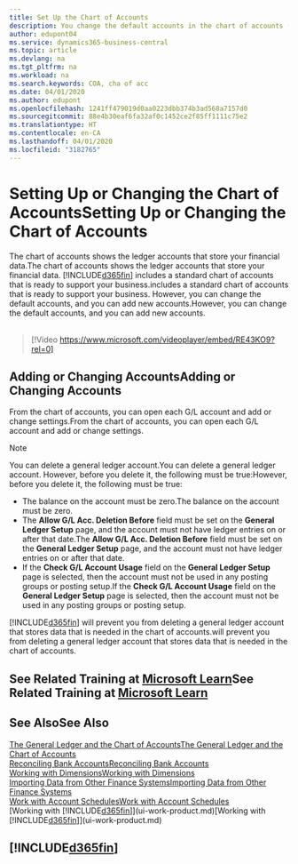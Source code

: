 ```yaml
---
title: Set Up the Chart of Accounts
description: You change the default accounts in the chart of accounts (COA), and you can add new accounts.
author: edupont04
ms.service: dynamics365-business-central
ms.topic: article
ms.devlang: na
ms.tgt_pltfrm: na
ms.workload: na
ms.search.keywords: COA, cha of acc
ms.date: 04/01/2020
ms.author: edupont
ms.openlocfilehash: 1241ff479019d0aa0223dbb374b3ad568a7157d0
ms.sourcegitcommit: 88e4b30eaf6fa32af0c1452ce2f85ff1111c75e2
ms.translationtype: HT
ms.contentlocale: en-CA
ms.lasthandoff: 04/01/2020
ms.locfileid: "3182765"
---
```

# <a name="setting-up-or-changing-the-chart-of-accounts"></a><span data-ttu-id="fa4e6-103">Setting Up or Changing the Chart of Accounts</span><span class="sxs-lookup"><span data-stu-id="fa4e6-103">Setting Up or Changing the Chart of Accounts</span></span>
<span data-ttu-id="fa4e6-104">The chart of accounts shows the ledger accounts that store your financial data.</span><span class="sxs-lookup"><span data-stu-id="fa4e6-104">The chart of accounts shows the ledger accounts that store your financial data.</span></span> [!INCLUDE[d365fin](includes/d365fin_md.md)] <span data-ttu-id="fa4e6-105">includes a standard chart of accounts that is ready to support your business.</span><span class="sxs-lookup"><span data-stu-id="fa4e6-105">includes a standard chart of accounts that is ready to support your business.</span></span>
<span data-ttu-id="fa4e6-106">However, you can change the default accounts, and you can add new accounts.</span><span class="sxs-lookup"><span data-stu-id="fa4e6-106">However, you can change the default accounts, and you can add new accounts.</span></span>
<br><br>  

> [!Video https://www.microsoft.com/videoplayer/embed/RE43KO9?rel=0]


## <a name="adding-or-changing-accounts"></a><span data-ttu-id="fa4e6-107">Adding or Changing Accounts</span><span class="sxs-lookup"><span data-stu-id="fa4e6-107">Adding or Changing Accounts</span></span>
<span data-ttu-id="fa4e6-108">From the chart of accounts, you can open each G/L account and add or change settings.</span><span class="sxs-lookup"><span data-stu-id="fa4e6-108">From the chart of accounts, you can open each G/L account and add or change settings.</span></span>

> [!NOTE]  
>   <span data-ttu-id="fa4e6-109">You can delete a general ledger account.</span><span class="sxs-lookup"><span data-stu-id="fa4e6-109">You can delete a general ledger account.</span></span> <span data-ttu-id="fa4e6-110">However, before you delete it, the following must be true:</span><span class="sxs-lookup"><span data-stu-id="fa4e6-110">However, before you delete it, the following must be true:</span></span>  
>  
>   * <span data-ttu-id="fa4e6-111">The balance on the account must be zero.</span><span class="sxs-lookup"><span data-stu-id="fa4e6-111">The balance on the account must be zero.</span></span>  
>   * <span data-ttu-id="fa4e6-112">The **Allow G/L Acc. Deletion Before** field must be set on the **General Ledger Setup** page, and the account must not have ledger entries on or after that date.</span><span class="sxs-lookup"><span data-stu-id="fa4e6-112">The **Allow G/L Acc. Deletion Before** field must be set on the **General Ledger Setup** page, and the account must not have ledger entries on or after that date.</span></span>  
>   * <span data-ttu-id="fa4e6-113">If the **Check G/L Account Usage** field on the **General Ledger Setup** page is selected, then the account must not be used in any posting groups or posting setup.</span><span class="sxs-lookup"><span data-stu-id="fa4e6-113">If the **Check G/L Account Usage** field on the **General Ledger Setup** page is selected, then the account must not be used in any posting groups or posting setup.</span></span>  

[!INCLUDE[d365fin](includes/d365fin_md.md)] <span data-ttu-id="fa4e6-114">will prevent you from deleting a general ledger account that stores data that is needed in the chart of accounts.</span><span class="sxs-lookup"><span data-stu-id="fa4e6-114">will prevent you from deleting a general ledger account that stores data that is needed in the chart of accounts.</span></span>  

## <a name="see-related-training-at-microsoft-learn"></a><span data-ttu-id="fa4e6-115">See Related Training at [Microsoft Learn](/learn/modules/chart-accounts-dynamics-365-business-central/index)</span><span class="sxs-lookup"><span data-stu-id="fa4e6-115">See Related Training at [Microsoft Learn](/learn/modules/chart-accounts-dynamics-365-business-central/index)</span></span>

## <a name="see-also"></a><span data-ttu-id="fa4e6-116">See Also</span><span class="sxs-lookup"><span data-stu-id="fa4e6-116">See Also</span></span>
[<span data-ttu-id="fa4e6-117">The General Ledger and the Chart of Accounts</span><span class="sxs-lookup"><span data-stu-id="fa4e6-117">The General Ledger and the Chart of Accounts</span></span>](finance-general-ledger.md)  
[<span data-ttu-id="fa4e6-118">Reconciling Bank Accounts</span><span class="sxs-lookup"><span data-stu-id="fa4e6-118">Reconciling Bank Accounts</span></span>](bank-manage-bank-accounts.md)  
[<span data-ttu-id="fa4e6-119">Working with Dimensions</span><span class="sxs-lookup"><span data-stu-id="fa4e6-119">Working with Dimensions</span></span>](finance-dimensions.md)  
[<span data-ttu-id="fa4e6-120">Importing Data from Other Finance Systems</span><span class="sxs-lookup"><span data-stu-id="fa4e6-120">Importing Data from Other Finance Systems</span></span>](across-import-data-configuration-packages.md)  
[<span data-ttu-id="fa4e6-121">Work with Account Schedules</span><span class="sxs-lookup"><span data-stu-id="fa4e6-121">Work with Account Schedules</span></span>](bi-how-work-account-schedule.md)  
<span data-ttu-id="fa4e6-122">[Working with [!INCLUDE[d365fin](includes/d365fin_md.md)]](ui-work-product.md)</span><span class="sxs-lookup"><span data-stu-id="fa4e6-122">[Working with [!INCLUDE[d365fin](includes/d365fin_md.md)]](ui-work-product.md)</span></span>  

## [!INCLUDE[d365fin](includes/free_trial_md.md)]
